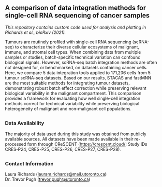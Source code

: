 ## A comparison of data integration methods for single-cell RNA sequencing of cancer samples

*This repository contains custom code used for analysis and plotting in Richards et al., bioRxiv (2021).*

Tumours are routinely profiled with single-cell RNA sequencing (scRNA-seq) to characterize their diverse cellular ecosystems of malignant, immune, and stromal cell types.  When combining data from multiple samples or studies, batch-specific technical variation can confound biological signals. However, scRNA-seq batch integration methods are often not  designed for, or benchmarked, on datasets containing cancer cells. Here, we compare 5 data integration tools applied to 171,206 cells from 5 tumour scRNA-seq datasets. Based on our results, STACAS and fastMNN are the most suitable methods for integrating tumour datasets, demonstrating robust  batch effect correction while preserving relevant biological variability in the malignant compartment. This comparison provides a framework for evaluating how well single-cell integration methods correct for technical variability while preserving biological heterogeneity of malignant and non-malignant cell populations.

##
### Data Availability 
The majority of data used during this study was obtained from publicly available sources. All datasets have been made available in their re-processed form through CReSCENT (https://crescent.cloud/; Study IDs CRES-P24, CRES-P25, CRES-P26, CRES-P27, CRES-P28).
##
### Contact Information
Laura Richards (lauram.richards@mail.utoronto.ca)  
Dr. Trevor Pugh (trevor.pugh@utoronto.ca)  
